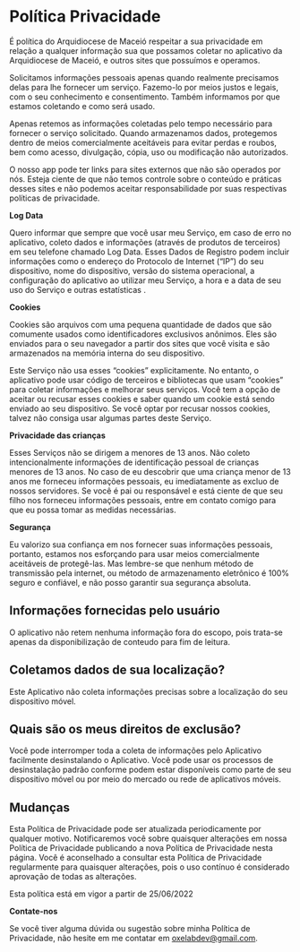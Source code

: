 # Política Privacidade

É política do Arquidiocese de Maceió respeitar a sua privacidade em relação a qualquer informação sua que possamos coletar no aplicativo da Arquidiocese de Maceió, e outros sites que possuímos e operamos.  

Solicitamos informações pessoais apenas quando realmente precisamos delas para lhe fornecer um serviço. Fazemo-lo por meios justos e legais, com o seu conhecimento e consentimento. Também informamos por que estamos coletando e como será usado.  

Apenas retemos as informações coletadas pelo tempo necessário para fornecer o serviço solicitado. Quando armazenamos dados, protegemos dentro de meios comercialmente aceitáveis ​​para evitar perdas e roubos, bem como acesso, divulgação, cópia, uso ou modificação não autorizados.  

O nosso app pode ter links para sites externos que não são operados por nós. Esteja ciente de que não temos controle sobre o conteúdo e práticas desses sites e não podemos aceitar responsabilidade por suas respectivas políticas de privacidade. 


**Log Data**

Quero informar que sempre que você usar meu Serviço, em caso de erro no aplicativo, coleto dados e informações (através de produtos de terceiros) em seu telefone chamado Log Data. Esses Dados de Registro podem incluir informações como o endereço do Protocolo de Internet (“IP”) do seu dispositivo, nome do dispositivo, versão do sistema operacional, a configuração do aplicativo ao utilizar meu Serviço, a hora e a data de seu uso do Serviço e outras estatísticas .

**Cookies**

Cookies são arquivos com uma pequena quantidade de dados que são comumente usados ​​como identificadores exclusivos anônimos. Eles são enviados para o seu navegador a partir dos sites que você visita e são armazenados na memória interna do seu dispositivo.

Este Serviço não usa esses “cookies” explicitamente. No entanto, o aplicativo pode usar código de terceiros e bibliotecas que usam “cookies” para coletar informações e melhorar seus serviços. Você tem a opção de aceitar ou recusar esses cookies e saber quando um cookie está sendo enviado ao seu dispositivo. Se você optar por recusar nossos cookies, talvez não consiga usar algumas partes deste Serviço.

**Privacidade das crianças**

Esses Serviços não se dirigem a menores de 13 anos. Não coleto intencionalmente informações de identificação pessoal de crianças menores de 13 anos. No caso de eu descobrir que uma criança menor de 13 anos me forneceu informações pessoais, eu imediatamente as excluo de nossos servidores. Se você é pai ou responsável e está ciente de que seu filho nos forneceu informações pessoais, entre em contato comigo para que eu possa tomar as medidas necessárias.

**Segurança**

Eu valorizo ​​sua confiança em nos fornecer suas informações pessoais, portanto, estamos nos esforçando para usar meios comercialmente aceitáveis ​​de protegê-las. Mas lembre-se que nenhum método de transmissão pela internet, ou método de armazenamento eletrônico é 100% seguro e confiável, e não posso garantir sua segurança absoluta.

## Informações fornecidas pelo usuário  

O aplicativo não retem nenhuma informação fora do escopo, pois trata-se apenas da disponibilização de conteudo para fim de leitura.

## Coletamos dados de sua localização?  

Este Aplicativo não coleta informações precisas sobre a localização do seu dispositivo móvel.  

## Quais são os meus direitos de exclusão?
Você pode interromper toda a coleta de informações pelo Aplicativo facilmente desinstalando o Aplicativo. Você pode usar os processos de desinstalação padrão conforme podem estar disponíveis como parte de seu dispositivo móvel ou por meio do mercado ou rede de aplicativos móveis.  

## Mudanças  

Esta Política de Privacidade pode ser atualizada periodicamente por qualquer motivo. Notificaremos você sobre quaisquer alterações em nossa Política de Privacidade publicando a nova Política de Privacidade nesta página. Você é aconselhado a consultar esta Política de Privacidade regularmente para quaisquer alterações, pois o uso contínuo é considerado aprovação de todas as alterações.

Esta política está em vigor a partir de 25/06/2022

**Contate-nos**

Se você tiver alguma dúvida ou sugestão sobre minha Política de Privacidade, não hesite em me contatar em oxelabdev@gmail.com.
